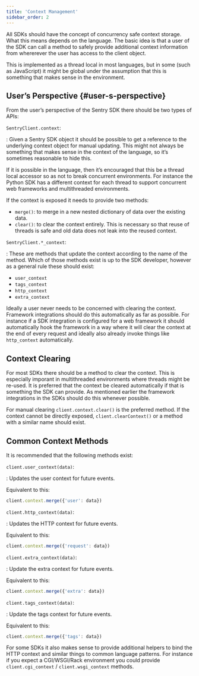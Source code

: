 ```yaml
---
title: 'Context Management'
sidebar_order: 2
---
```


All SDKs should have the concept of concurrency safe context storage. What this means depends on the language. The basic idea is that a user of the SDK can call a method to safely provide additional context information from whererever the user has access to the client object.

This is implemented as a thread local in most languages, but in some (such as JavaScript) it might be global under the assumption that this is something that makes sense in the environment.

## User’s Perspective {#user-s-perspective}

From the user’s perspective of the Sentry SDK there should be two types of APIs:

`SentryClient.context`:

: Given a Sentry SDK object it should be possible to get a reference to the underlying context object for manual updating. This might not always be something that makes sense in the context of the language, so it’s sometimes reasonable to hide this.

  If it is possible in the language, then it’s encouraged that this be a thread local accessor so as not to break concurrent environments. For instance the Python SDK has a different context for each thread to support concurrent web frameworks and multithreaded environments.

  If the context is exposed it needs to provide two methods:

  -   `merge()`: to merge in a new nested dictionary of data over the existing data.
  -   `clear()`: to clear the context entirely. This is necessary so that reuse of threads is safe and old data does not leak into the reused context.

`SentryClient.*_context`:

: These are methods that update the context according to the name of the method. Which of those methods exist is up to the SDK developer, however as a general rule these should exist:

  -   `user_context`
  -   `tags_context`
  -   `http_context`
  -   `extra_context`

Ideally a user never needs to be concerned with clearing the context. Framework integrations should do this automatically as far as possible. For instance if a SDK integration is configured for a web framework it should automatically hook the framework in a way where it will clear the context at the end of every request and ideally also already invoke things like `http_context` automatically.

## Context Clearing

For most SDKs there should be a method to clear the context. This is especially imporant in multithreaded environments where threads might be re-used. It is preferred that the context be cleared automatically if that is something the SDK can provide. As mentioned earlier the framework integrations in the SDKs should do this whenever possible.

For manual clearing `client.context.clear()` is the preferred method. If the context cannot be directly exposed, `client.clearContext()` or a method with a similar name should exist.

## Common Context Methods

It is recommended that the following methods exist:

`client.user_context(data)`:

: Updates the user context for future events.

  Equivalent to this:

  ```javascript
  client.context.merge({'user': data})
  ```

`client.http_context(data)`:

: Updates the HTTP context for future events.

  Equivalent to this:

  ```javascript
  client.context.merge({'request': data})
  ```

`client.extra_context(data)`:

: Update the extra context for future events.

  Equivalent to this:

  ```javascript
  client.context.merge({'extra': data})
  ```

`client.tags_context(data)`:

: Update the tags context for future events.

  Equivalent to this:

  ```javascript
  client.context.merge({'tags': data})
  ```

For some SDKs it also makes sense to provide additional helpers to bind the HTTP context and similar things to common language patterns. For instance if you expect a CGI/WSGI/Rack environment you could provide `client.cgi_context` / `client.wsgi_context` methods.
